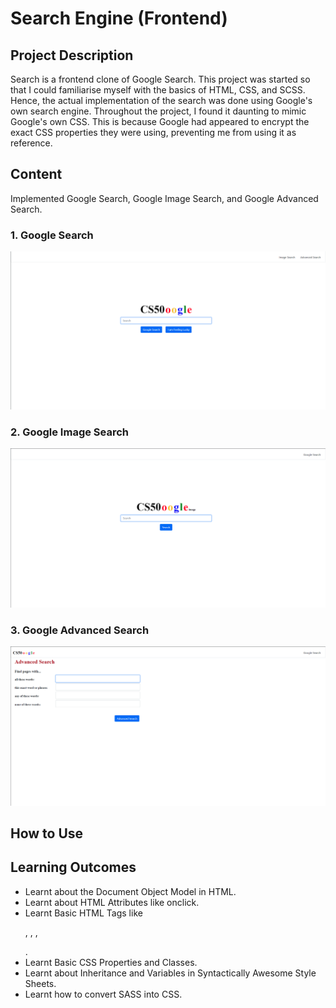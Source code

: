 # Search Engine (Frontend)

## Project Description
Search is a frontend clone of Google Search. This project was started so that I could familiarise myself with the basics of HTML, CSS, and SCSS. Hence, the actual implementation of the search was done using Google's own search engine. Throughout the project, I found it daunting to mimic Google's own CSS. This is because Google had appeared to encrypt the exact CSS properties they were using, preventing me from using it as reference.

## Content
Implemented Google Search, Google Image Search, and Google Advanced Search.

### 1. Google Search
![Picture of Google Search Clone](./Images/Google%20Search.png?raw=true "Google Search")

### 2. Google Image Search
![Picture of Google Image Search Clone](./Images/Google%20Image%20Search.png?raw=true "Google Image Search")

### 3. Google Advanced Search
![Picture of Google Advanced Search Clone](./Images/Google%20Advanced%20Search.png?raw=true "Google Advanced Search")


## How to Use


## Learning Outcomes
* Learnt about the Document Object Model in HTML.
* Learnt about HTML Attributes like onclick.
* Learnt Basic HTML Tags like <p>, <img>, <a>, <div>.
* Learnt Basic CSS Properties and Classes.
* Learnt about Inheritance and Variables in Syntactically Awesome Style Sheets.
* Learnt how to convert SASS into CSS.